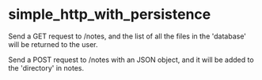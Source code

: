# simple_http_with_persistence

Send a GET request to /notes, and the list of all the files in the 'database' will be returned to the user.

Send a POST request to /notes with an JSON object, and it will be added to the 'directory' in notes.
